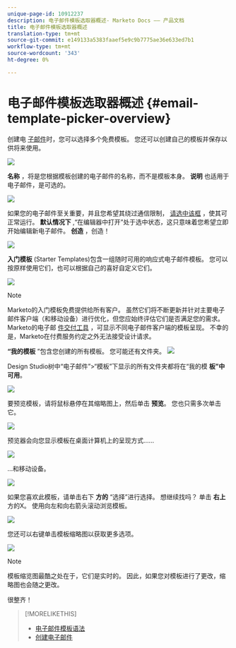 ```yaml
---
unique-page-id: 10912237
description: 电子邮件模板选取器概述- Marketo Docs —— 产品文档
title: 电子邮件模板选取器概述
translation-type: tm+mt
source-git-commit: e149133a5383faaef5e9c9b7775ae36e633ed7b1
workflow-type: tm+mt
source-wordcount: '343'
ht-degree: 0%

---
```



# 电子邮件模板选取器概述 {#email-template-picker-overview}

创建电 [子邮件](../../../../product-docs/email-marketing/general/creating-an-email/create-an-email.md)时，您可以选择多个免费模板。 您还可以创建自己的模板并保存以供将来使用。

![](assets/starter-templates.png)

**名称** ，将是您根据模板创建的电子邮件的名称，而不是模板本身。 **说明** 也适用于电子邮件，是可选的。

![](assets/two-2.png)

如果您的电子邮件至关重要，并且您希望其绕过通信限制， [请选中该框](../../../../product-docs/email-marketing/general/functions-in-the-editor/make-an-email-operational.md) ，使其可正常运行。 **默认情况下** ,“在编辑器中打开”处于选中状态，这只意味着您希望立即开始编辑新电子邮件。 **创造** ，创造！

![](assets/three-2.png)

**入门模板** (Starter Templates)包含一组随时可用的响应式电子邮件模板。 您可以按原样使用它们，也可以根据自己的喜好自定义它们。

![](assets/starter-templates.png)

>[!NOTE]
>
>Marketo的入门模板免费提供给所有客户。 虽然它们将不断更新并针对主要电子邮件客户端（和移动设备）进行优化，但您应始终评估它们是否满足您的需求。 Marketo的电子邮 [件交付工具](http://docs.marketo.com/display/DOCS/Email+Deliverability+Tool) ，可显示不同电子邮件客户端的模板呈现。 不幸的是，Marketo在付费服务约定之外无法接受设计请求。

**“我的模板** ”包含您创建的所有模板。 您可能还有文件夹。   ![](assets/five-2.png)

Design Studio树中“电子邮件”>“模板”下显示的所有文件夹都将在“我的模 **板”中可用**。

![](assets/six-1.png)

要预览模板，请将鼠标悬停在其缩略图上，然后单击 **预览**。 您也只需多次单击它。

![](assets/seven-1.png)

预览器会向您显示模板在桌面计算机上的呈现方式……

![](assets/eight-1.png)

...和移动设备。

![](assets/nine-1.png)

如果您喜欢此模板，请单击右下 **方的** “选择”进行选择。 想继续找吗？ 单击 **右上** 方的X。 使用向左和向右箭头滚动浏览模板。

![](assets/ten-1.png)

您还可以右键单击模板缩略图以获取更多选项。

![](assets/eleven-1.png)

>[!NOTE]
>
>模板缩览图最酷之处在于，它们是实时的。 因此，如果您对模板进行了更改，缩略图也会随之更改。

很整齐！

>[!MORELIKETHIS]
>
>* [电子邮件模板语法](email-template-syntax.md)
>* [创建电子邮件](../../../../product-docs/email-marketing/general/creating-an-email/create-an-email.md)

>




